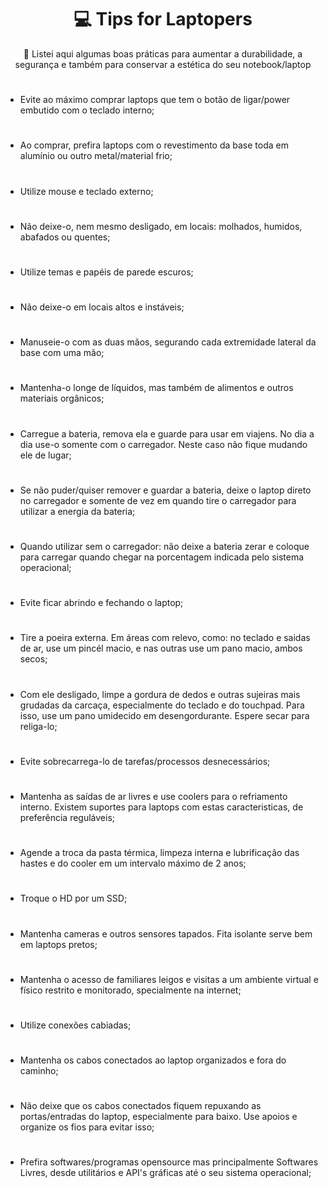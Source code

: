 <h1 align="center">💻 Tips for Laptopers </h1>

<p align="center"> 🔗 Listei aqui algumas boas práticas para aumentar a durabilidade, a segurança e também para conservar a estética do seu notebook/laptop</p>

<h1> </h1>

<ul class="ck ck-todolist">
 <li> <span> Evite ao máximo comprar laptops que tem o botão de ligar/power embutido com o teclado interno; </span> </li>
 
 <h1> </h1>
 <li> <span> Ao comprar, prefira laptops com o revestimento da base toda em alumínio ou outro metal/material frio; </span> </li>
 
 <h1> </h1>
 <li> <span> Utilize mouse e teclado externo; </span> </li>
 
 <h1> </h1>
 <li> <span> Não deixe-o, nem mesmo desligado, em locais: molhados, humidos, abafados ou quentes; </span> </li>
 
 <h1> </h1>
 <li> <span> Utilize temas e papéis de parede escuros; </span> </li>
 
 <h1> </h1>
 <li> <span> Não deixe-o em locais altos e instáveis; </span> </li>
 
 <h1> </h1>
 <li> <span> Manuseie-o com as duas mãos, segurando cada extremidade lateral da base com uma mão; </span> </li>
 
 <h1> </h1>
 <li> <span> Mantenha-o longe de líquidos, mas também de alimentos e outros materiais orgânicos; </span> </li>
 
 <h1> </h1>
 <li> <span> Carregue a bateria, remova ela e guarde para usar em viajens. No dia a dia use-o somente com o carregador. Neste caso não fique mudando ele de lugar; </span> </li>
 
 <h1> </h1>
 <li> <span> Se não puder/quiser remover e guardar a bateria, deixe o laptop direto no carregador e somente de vez em quando tire o carregador para utilizar a energia da bateria; </span> </li>
 
 <h1> </h1>
 <li> <span> Quando utilizar sem o carregador: não deixe a bateria zerar e coloque para carregar quando chegar na porcentagem indicada pelo sistema operacional; </span> </li>
 
 <h1> </h1>
 <li> <span> Evite ficar abrindo e fechando o laptop; </span> </li>
 
 <h1> </h1>
 <li> <span> Tire a poeira externa. Em áreas com relevo, como: no teclado e saidas de ar, use um pincél macio, e nas outras use um pano macio, ambos secos; </span> </li>
 
 <h1> </h1>
 <li> <span> Com ele desligado, limpe a gordura de dedos e outras sujeiras mais grudadas da carcaça, especialmente do teclado e do touchpad. Para isso, use um pano umidecido em desengordurante. Espere secar para religa-lo; </span> </li>
 
 <h1> </h1>
 <li> <span> Evite sobrecarrega-lo de tarefas/processos desnecessários; </span> </li>
 
 <h1> </h1>
 <li> <span> Mantenha as saídas de ar livres e use coolers para o refriamento interno. Existem suportes para laptops com estas caracteristicas, de preferência reguláveis; </span> </li>
 
 <h1> </h1>
 <li> <span> Agende a troca da pasta térmica, limpeza interna e lubrificação das hastes e do cooler em um intervalo máximo de 2 anos; </span> </li>
 
 <h1> </h1>
 <li> <span> Troque o HD por um SSD; </span> </li>
 
 <h1> </h1>
 <li> <span> Mantenha cameras e outros sensores tapados. Fita isolante serve bem em laptops pretos; </span> </li>
 
 <h1> </h1>
 <li> <span> Mantenha o acesso de familiares leigos e visitas a um ambiente virtual e físico restrito e monitorado, specialmente na internet; </span> </li>
 
 <h1> </h1>
 <li> <span> Utilize conexões cabiadas; </span> </li>
  
 <h1> </h1>
 <li> <span> Mantenha os cabos conectados ao laptop organizados e fora do caminho; </span> </li>
 
 <h1> </h1>
 <li> <span> Não deixe que os cabos conectados fiquem repuxando as portas/entradas do laptop, especialmente para baixo. Use apoios e organize os fios para evitar isso; </span> </li>
 
 
 <h1> </h1>
 <li> <span> Prefira softwares/programas opensource mas principalmente Softwares Livres, desde utilitários e API's gráficas até o seu sistema operacional; </span> </li>
 
</ul>
